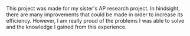 This project was made for my sister's AP research project. In hindsight, there are many improvements that could be made in order to increase its efficiency. 
However, I am really proud of the problems I was able to solve and the knowledge I gained from this experience.
